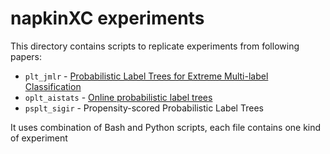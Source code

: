 # napkinXC experiments

This directory contains scripts to replicate experiments from following papers:
* `plt_jmlr` - [Probabilistic Label Trees for Extreme Multi-label Classification](https://arxiv.org/abs/2009.11218)
* `oplt_aistats` - [Online probabilistic label trees](https://arxiv.org/abs/2007.04451)
* `psplt_sigir` - Propensity-scored Probabilistic Label Trees

It uses combination of Bash and Python scripts, each file contains one kind of experiment

